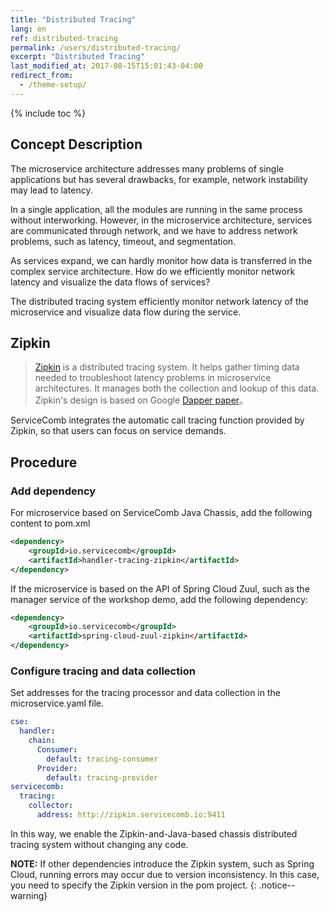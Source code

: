```yaml
---
title: "Distributed Tracing"
lang: en
ref: distributed-tracing
permalink: /users/distributed-tracing/
excerpt: "Distributed Tracing"
last_modified_at: 2017-08-15T15:01:43-04:00
redirect_from:
  - /theme-setup/
---
```


{% include toc %}
## Concept Description

The microservice architecture addresses many problems of single applications but has several drawbacks, for example, network instability may lead to latency.

In a single application, all the modules are running in the same process without interworking. However, in the microservice architecture, services are communicated through network, and we have to address network problems, such as latency, timeout, and segmentation.

As services expand, we can hardly monitor how data is transferred in the complex service architecture. How do we efficiently monitor network latency and visualize the data flows of services?

The distributed tracing system efficiently monitor network latency of the microservice and visualize data flow during the service.

## Zipkin

> [Zipkin](http://zipkin.io/) is a distributed tracing system. It helps gather timing data needed to troubleshoot latency problems in microservice architectures. It manages both the collection and lookup of this data. Zipkin's design is based on Google [Dapper paper](http://research.google.com/pubs/pub36356.html)。

ServiceComb integrates the automatic call tracing function provided by Zipkin, so that users can focus on service demands.

## Procedure

### Add dependency

For microservice based on ServiceComb Java Chassis, add the following content to pom.xml

```xml
<dependency>   
    <groupId>io.servicecomb</groupId>
    <artifactId>handler-tracing-zipkin</artifactId>
</dependency>
```

If the microservice is based on the API of Spring Cloud Zuul, such as the manager service of the workshop demo, add the following dependency:

```xml
<dependency>    
    <groupId>io.servicecomb</groupId>
    <artifactId>spring-cloud-zuul-zipkin</artifactId>
</dependency>
```

### Configure tracing and data collection

Set addresses for the tracing processor and data collection in the microservice.yaml file.

```yaml
cse: 
  handler: 
    chain: 
      Consumer: 
        default: tracing-consumer
      Provider: 
        default: tracing-provider
servicecomb: 
  tracing: 
    collector: 
      address: http://zipkin.servicecomb.io:9411
```

In this way, we enable the Zipkin-and-Java-based chassis distributed tracing system without changing any code.

**NOTE:** If other dependencies introduce the Zipkin system, such as Spring Cloud, running errors may occur due to version inconsistency. In this case, you need to specify the Zipkin version in the pom project.
{: .notice--warning}
